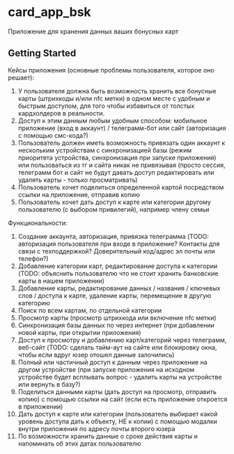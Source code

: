 # card_app_bsk

Приложение для хранения данных ваших бонусных карт

## Getting Started

Кейсы приложения (основные проблемы пользователя, которое оно решает):
1) У пользователя должна быть возможность хранить все бонусные карты (штрихкоды и/или nfc метки) в одном месте с удобным и быстрым доступом, для того чтобы избавиться от толстых кардхолдеров в реальности.
2) Доступ к этим данным любым удобным способом: мобильное приложение (вход в аккаунт) / телеграмм-бот или сайт (авторизация с помощью смс-кода?)
3) Пользователь должен иметь возможность привязать один аккаунт к нескольким устройствам с синхронизацией базы (режим приоритета устройства, синхронизация при запуске приложения) или пользоваться из тг и сайта никак не привязывая (просто сессия, телеграмм бот и сайт не будут давать доступ редактировать или удалять карты - только просматривать)
4) Пользователь хочет поделиться определенной картой посредством ссылки на приложение, отправив копию
5) Пользователь хочет дать доступ к карте или категории другому пользователю (с выбором привилегий), например члену семьи


Функциональности:
1) Создание аккаунта, авторизация, привязка телеграмма (TODO: авторизация пользователя при входе в приложение? Контакты для связи с техподдержкой? Доверительный код/адрес эл почты или телефон?)
2) Добавление категории карт, редактирование доступа к категории (TODO: объяснить пользователю что не стоит хранить банковские карты в нашем приложении)
3) Добавление карты, редактирование данных / названия / ключевых слов / доступа к карте, удаление карты, перемещение в другую категорию
4) Поиск по всем картам, по отдельной категории
5) Просмотр карты (просмотр штрихкода или включение nfc метки)
6) Синхронизация базы данных по через интернет (при добавлении новой карты, при открытии приложения)
7) Доступ к просмотру и добавлению карт/категорий через телеграмм, веб-сайт (TODO: сделать тайм-аут на сайте или блокировку окна, чтобы если вдруг юзер отошел данные залочились)
8) Полный или частичный доступ к данным через приложение на другом устройстве (при запуске приложения на исходном устройстве будет всплывать вопрос - удалить карты на устройстве или вернуть в базу?)
9) Поделиться данными карты (дать доступ на просмотр, отправить копию) с помощью ссылки на сайт (если есть приложение откроется в приложении)
10) Дать доступ к карте или категории (пользователь выбирает какой уровень доступа дать к объекту, НЕ к копии) с помощью модалки внутри приложения по адресу почты второго юзера
11) По возможности хранить данные о сроке действия карты и напоминать об этих датах пользователю


